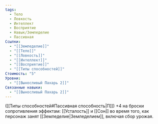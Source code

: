 ```yaml
---
tags:
  - Тело
  - Ловкость
  - Интеллект
  - Восприятие
  - Навык/Земледелие
  - Пассивная
Ссылки:
  - "[[Земледелие]]"
  - "[[Тело]]"
  - "[[Ловкость]]"
  - "[[Интеллект]]"
  - "[[Восприятие]]"
  - "[[Типы способностей]]"
Стоимость: "5"
Уровни:
  - "[[Выносливый Пахарь 2]]"
Связанные навыки:
  - "[[Выносливый Пахарь 2]]"
---
```

([[Типы способностей#Пассивная способность|П]]) +4 на броски сопротивления эффектам: [[Усталость]] и [[Сон]] во время того, как персонаж занят [[Земледелие|Земледелием]], включая сбор урожая. 